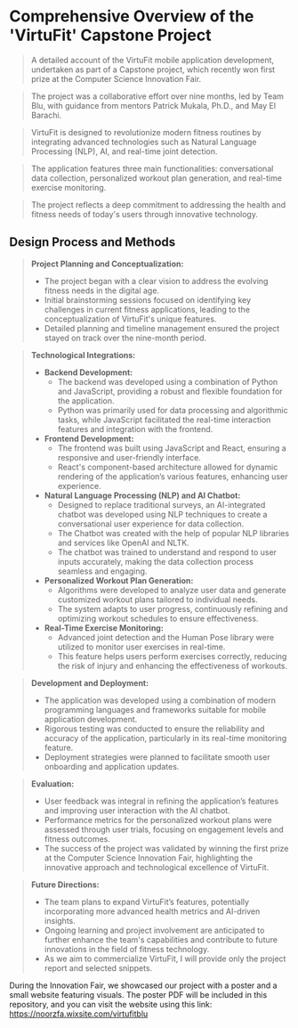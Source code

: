 # Comprehensive Overview of the 'VirtuFit' Capstone Project  
> A detailed account of the VirtuFit mobile application development, undertaken as part of a Capstone project, which recently won first prize at the Computer Science Innovation Fair.

> The project was a collaborative effort over nine months, led by Team Blu, with guidance from mentors Patrick Mukala, Ph.D., and May El Barachi.

> VirtuFit is designed to revolutionize modern fitness routines by integrating advanced technologies such as Natural Language Processing (NLP), AI, and real-time joint detection.

> The application features three main functionalities: conversational data collection, personalized workout plan generation, and real-time exercise monitoring.

> The project reflects a deep commitment to addressing the health and fitness needs of today's users through innovative technology.

## Design Process and Methods  
> **Project Planning and Conceptualization:**  
> - The project began with a clear vision to address the evolving fitness needs in the digital age.  
> - Initial brainstorming sessions focused on identifying key challenges in current fitness applications, leading to the conceptualization of VirtuFit's unique features.  
> - Detailed planning and timeline management ensured the project stayed on track over the nine-month period.

> **Technological Integrations:**  
> - **Backend Development:**  
>   - The backend was developed using a combination of Python and JavaScript, providing a robust and flexible foundation for the application.  
>   - Python was primarily used for data processing and algorithmic tasks, while JavaScript facilitated the real-time interaction features and integration with the frontend.
> - **Frontend Development:**  
>   - The frontend was built using JavaScript and React, ensuring a responsive and user-friendly interface.  
>   - React's component-based architecture allowed for dynamic rendering of the application’s various features, enhancing user experience.
> - **Natural Language Processing (NLP) and AI Chatbot:**  
>   - Designed to replace traditional surveys, an AI-integrated chatbot was developed using NLP techniques to create a conversational user experience for data collection.
>   - The Chatbot was created with the help of popular NLP libraries and services like OpenAI and NLTK.
>   - The chatbot was trained to understand and respond to user inputs accurately, making the data collection process seamless and engaging.
> - **Personalized Workout Plan Generation:**  
>   - Algorithms were developed to analyze user data and generate customized workout plans tailored to individual needs.  
>   - The system adapts to user progress, continuously refining and optimizing workout schedules to ensure effectiveness.
> - **Real-Time Exercise Monitoring:**  
>   - Advanced joint detection and the Human Pose library were utilized to monitor user exercises in real-time.  
>   - This feature helps users perform exercises correctly, reducing the risk of injury and enhancing the effectiveness of workouts.

> **Development and Deployment:**  
> - The application was developed using a combination of modern programming languages and frameworks suitable for mobile application development.  
> - Rigorous testing was conducted to ensure the reliability and accuracy of the application, particularly in its real-time monitoring feature.  
> - Deployment strategies were planned to facilitate smooth user onboarding and application updates.

> **Evaluation:**  
> - User feedback was integral in refining the application’s features and improving user interaction with the AI chatbot.  
> - Performance metrics for the personalized workout plans were assessed through user trials, focusing on engagement levels and fitness outcomes.
> - The success of the project was validated by winning the first prize at the Computer Science Innovation Fair, highlighting the innovative approach and technological excellence of VirtuFit.

> **Future Directions:**  
> - The team plans to expand VirtuFit’s features, potentially incorporating more advanced health metrics and AI-driven insights.  
> - Ongoing learning and project involvement are anticipated to further enhance the team's capabilities and contribute to future innovations in the field of fitness technology.
> - As we aim to commercialize VirtuFit, I will provide only the project report and selected snippets.

During the Innovation Fair, we showcased our project with a poster and a small website featuring visuals. The poster PDF will be included in this repository, and you can visit the website using this link: https://noorzfa.wixsite.com/virtufitblu
